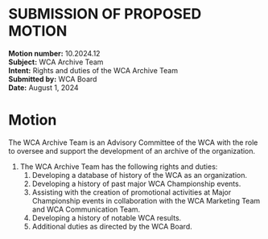 # SUBMISSION OF PROPOSED MOTION

**Motion number:** 10.2024.12  
**Subject:** WCA Archive Team  
**Intent:** Rights and duties of the WCA Archive Team  
**Submitted by:** WCA Board  
**Date:** August 1, 2024

# Motion

The WCA Archive Team is an Advisory Committee of the WCA with the role to oversee and support the development of an archive of the organization.

1. The WCA Archive Team has the following rights and duties:
   1. Developing a database of history of the WCA as an organization.
   2. Developing a history of past major WCA Championship events.
   3. Assisting with the creation of promotional activities at Major Championship events in collaboration with the WCA Marketing Team and WCA Communication Team.
   4. Developing a history of notable WCA results.
   5. Additional duties as directed by the WCA Board.
